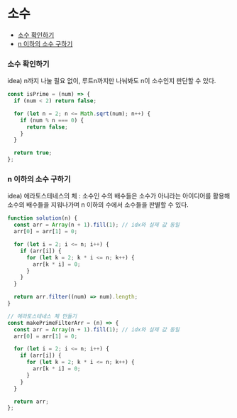 # 소수
- [소수 확인하기](#소수-확인하기)
- [n 이하의 소수 구하기](#n-이하의-소수-구하기)



### **소수 확인하기**

idea) n까지 나눌 필요 없이, 루트n까지만 나눠봐도 n이 소수인지 판단할 수 있다.

```js
const isPrime = (num) => {
  if (num < 2) return false;

  for (let n = 2; n <= Math.sqrt(num); n++) {
    if (num % n === 0) {
      return false;
    }
  }

  return true;
};
```



### **n 이하의 소수 구하기**

idea) 에라토스테네스의 체
: 소수인 수의 배수들은 소수가 아니라는 아이디어를 활용해 소수의 배수들을 지워나가며 n 이하의 수에서 소수들을 판별할 수 있다.

```js
function solution(n) {
  const arr = Array(n + 1).fill(1); // idx와 실제 값 동일
  arr[0] = arr[1] = 0;

  for (let i = 2; i <= n; i++) {
    if (arr[i]) {
      for (let k = 2; k * i <= n; k++) {
        arr[k * i] = 0;
      }
    }
  }

  return arr.filter((num) => num).length;
}
```



```js
// 에라토스테네스 체 만들기
const makePrimeFilterArr = (n) => {
  const arr = Array(n + 1).fill(1); // idx와 실제 값 동일
  arr[0] = arr[1] = 0;

  for (let i = 2; i <= n; i++) {
    if (arr[i]) {
      for (let k = 2; k * i <= n; k++) {
        arr[k * i] = 0;
      }
    }
  }

  return arr;
};
```

